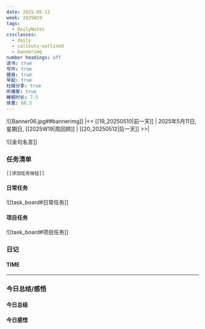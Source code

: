 ```yaml
---
date: 2025-05-11
week: 2025W19
tags:
  - DailyNotes
cssclasses:
  - daily
  - callouts-outlined
  - bannerimg
number headings: off
读书: true
写作: true
健身: true
早起: true
社媒分享: true
听播客: true
睡眠时长: 7.5
体重: 68.5
---
```

![[Banner06.jpg##bannerimg]]
|<< [[19_20250510|前一天]] | 2025年5月11日, 星期日, [[2025W19|周回顾]]  | [[20_20250512|后一天]] >>| 

![[金句名言]]


### 任务清单

```meta-bind-embed
[[添加任务按钮]]
```

#### 日常任务
![[task_board#日常任务]]

#### 项目任务
![[task_board#项目任务]]

### 日记

#### TIME


---

### 今日总结/感悟

#### 今日总结


#### 今日感悟

